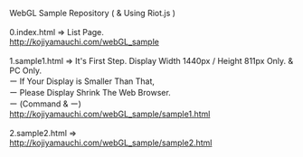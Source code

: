 WebGL Sample Repository ( & Using Riot.js )<br>
<br>
0.index.html => List Page.<br>
<http://kojiyamauchi.com/webGL_sample><br>
<br>
1.sample1.html => It's First Step. Display Width 1440px / Height 811px Only. & PC Only.<br>
ー If Your Display is Smaller Than That,<br>
ー Please Display Shrink The Web Browser.<br>
ー (Command & ー)<br>
<http://kojiyamauchi.com/webGL_sample/sample1.html><br><br>
2.sample2.html =><br>
<http://kojiyamauchi.com/webGL_sample/sample2.html>
